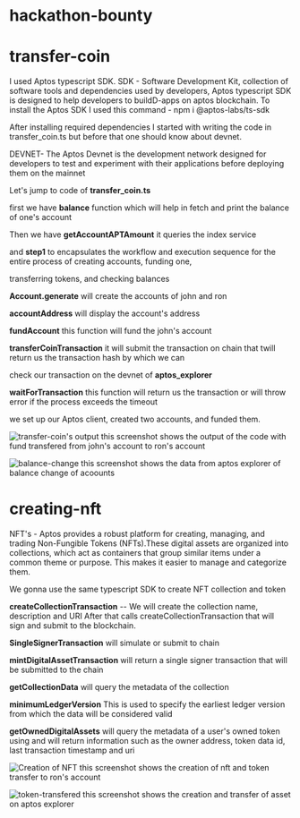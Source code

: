 # hackathon-bounty


# **transfer-coin**


I used Aptos typescript SDK. SDK - Software Development Kit, collection of software tools and dependencies used by developers,
Aptos typescript SDK is designed to help developers to buildD-apps on aptos blockchain.
To install the Aptos SDK I used this command  - npm i @aptos-labs/ts-sdk 


After installing required dependencies I started with writing the code in transfer_coin.ts but before that one should know about
devnet.


DEVNET- The Aptos Devnet is the development network designed for developers to test and experiment with their applications before
deploying them on the mainnet


Let's jump to code of **transfer_coin.ts**


first we have **balance** function which will help in fetch and print the balance of one's account

Then we have **getAccountAPTAmount** it queries the index service

and **step1**  to encapsulates the workflow and execution sequence for the entire process of creating accounts, funding one,

transferring tokens, and checking balances

**Account.generate** will create the accounts of john and ron

**accountAddress** will display the account's address

**fundAccount** this function will fund the john's account

**transferCoinTransaction** it will submit the transaction on chain that twill return us the transaction hash by which we can

check our transaction on the devnet of **aptos_explorer** 

**waitForTransaction** this function will return us the transaction or will throw error if the process exceeds the timeout

we set up our Aptos client, created two accounts, and funded them.


![transfer-coin's output](https://github.com/user-attachments/assets/b5ba7e3b-ed44-41d7-bb82-059884282d0e)
this screenshot shows the output of the code with fund transfered from john's account to ron's account 


![balance-change ](https://github.com/user-attachments/assets/4e520abc-a82f-434e-b256-1f9df4c17d65)
this screenshot shows the data from aptos explorer of balance change of acoounts 








# **creating-nft**

NFT's - Aptos provides a robust platform for creating, managing, and trading Non-Fungible Tokens (NFTs).These digital assets are
organized into collections, which act as containers that group similar items under a common theme or purpose. This makes it
easier to manage and categorize them.



We gonna use the same typescript SDK to create NFT collection and token



**createCollectionTransaction** -- We will create the  collection name, description and URI
After that calls createCollectionTransaction that will sign and submit to the blockchain.


**SingleSignerTransaction** will simulate or submit to chain


**mintDigitalAssetTransaction** will return a single signer transaction that will be submitted to the chain


**getCollectionData** will query the metadata of the collection


**minimumLedgerVersion** This is used to specify the earliest ledger version from which the data will be considered valid


**getOwnedDigitalAssets** will query the metadata of a user's owned token using and will return information such as the owner
address, token data id, last transaction timestamp and uri


![Creation of NFT](https://github.com/user-attachments/assets/1cd4c63f-1a02-4cd1-87e8-1c5c50428c1e)
this screenshot shows the creation of nft and token transfer to ron's account


![token-transfered](https://github.com/user-attachments/assets/10993bb5-0cdf-477f-9e31-7a40457d6f65)
this screenshot shows the creation and transfer of asset on aptos explorer


